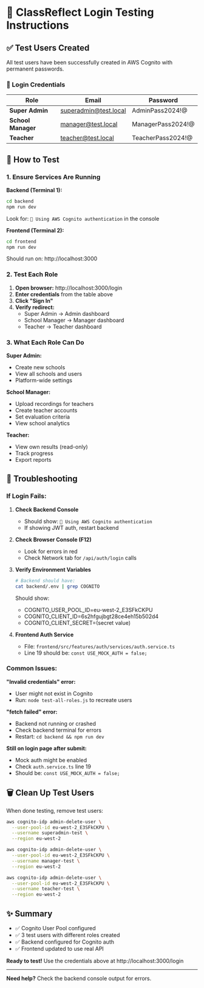 # 🧪 ClassReflect Login Testing Instructions

## ✅ Test Users Created

All test users have been successfully created in AWS Cognito with permanent passwords.

### 📝 Login Credentials

| Role | Email | Password |
|------|-------|----------|
| **Super Admin** | superadmin@test.local | AdminPass2024!@ |
| **School Manager** | manager@test.local | ManagerPass2024!@ |
| **Teacher** | teacher@test.local | TeacherPass2024!@ |

## 🚀 How to Test

### 1. Ensure Services Are Running

**Backend (Terminal 1):**
```bash
cd backend
npm run dev
```
Look for: `🔐 Using AWS Cognito authentication` in the console

**Frontend (Terminal 2):**
```bash
cd frontend
npm run dev
```
Should run on: http://localhost:3000

### 2. Test Each Role

1. **Open browser:** http://localhost:3000/login
2. **Enter credentials** from the table above
3. **Click "Sign In"**
4. **Verify redirect:**
   - Super Admin → Admin dashboard
   - School Manager → Manager dashboard  
   - Teacher → Teacher dashboard

### 3. What Each Role Can Do

**Super Admin:**
- Create new schools
- View all schools and users
- Platform-wide settings

**School Manager:**
- Upload recordings for teachers
- Create teacher accounts
- Set evaluation criteria
- View school analytics

**Teacher:**
- View own results (read-only)
- Track progress
- Export reports

## 🔧 Troubleshooting

### If Login Fails:

1. **Check Backend Console**
   - Should show: `🔐 Using AWS Cognito authentication`
   - If showing JWT auth, restart backend

2. **Check Browser Console (F12)**
   - Look for errors in red
   - Check Network tab for `/api/auth/login` calls

3. **Verify Environment Variables**
   ```bash
   # Backend should have:
   cat backend/.env | grep COGNITO
   ```
   Should show:
   - COGNITO_USER_POOL_ID=eu-west-2_E3SFkCKPU
   - COGNITO_CLIENT_ID=6s2hfgujbgt28ce4eh15b502d4
   - COGNITO_CLIENT_SECRET=(secret value)

4. **Frontend Auth Service**
   - File: `frontend/src/features/auth/services/auth.service.ts`
   - Line 19 should be: `const USE_MOCK_AUTH = false;`

### Common Issues:

**"Invalid credentials" error:**
- User might not exist in Cognito
- Run: `node test-all-roles.js` to recreate users

**"fetch failed" error:**
- Backend not running or crashed
- Check backend terminal for errors
- Restart: `cd backend && npm run dev`

**Still on login page after submit:**
- Mock auth might be enabled
- Check `auth.service.ts` line 19
- Should be: `const USE_MOCK_AUTH = false;`

## 🗑️ Clean Up Test Users

When done testing, remove test users:
```bash
aws cognito-idp admin-delete-user \
  --user-pool-id eu-west-2_E3SFkCKPU \
  --username superadmin-test \
  --region eu-west-2

aws cognito-idp admin-delete-user \
  --user-pool-id eu-west-2_E3SFkCKPU \
  --username manager-test \
  --region eu-west-2

aws cognito-idp admin-delete-user \
  --user-pool-id eu-west-2_E3SFkCKPU \
  --username teacher-test \
  --region eu-west-2
```

## ✨ Summary

- ✅ Cognito User Pool configured
- ✅ 3 test users with different roles created
- ✅ Backend configured for Cognito auth
- ✅ Frontend updated to use real API

**Ready to test!** Use the credentials above at http://localhost:3000/login

---

**Need help?** Check the backend console output for errors.